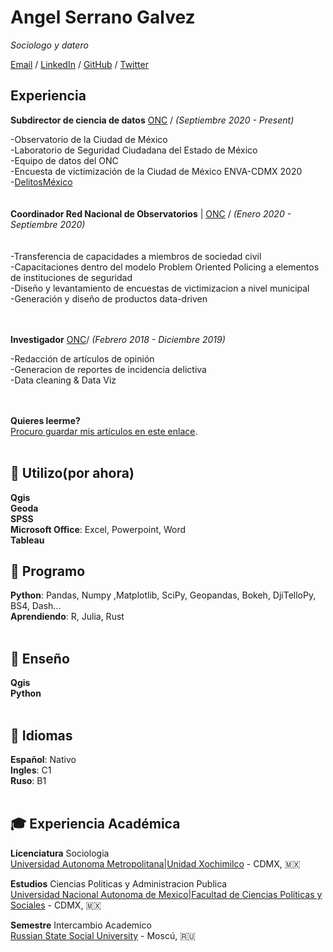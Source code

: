 # Angel Serrano Galvez
_Sociologo y datero_ <br>

[Email](mailto:angelserranogs@gmail.com) / [LinkedIn](https://www.linkedin.com/in/angel-serrano-galvez/) / [GitHub](https://github.com/unmexicano/) / [Twitter](https://twitter.com/datero_mexa)

## Experiencia

**Subdirector de ciencia de datos** [ONC](https://onc.org.mx) / _(Septiembre 2020 - Present)_ <br>

-Observatorio de la Ciudad de México<br>
-Laboratorio de Seguridad Ciudadana del Estado de México<br>
-Equipo de datos del ONC<br>
-Encuesta de victimización de la Ciudad de México ENVA-CDMX 2020<br>
-[DelitosMéxico](https://www.delitosmexico.onc.org.mx/)<br>
<br><br>
**Coordinador Red Nacional de Observatorios** | [ONC](https://onc.org.mx) / _(Enero 2020 - Septiembre 2020)_ <br>
<br><br>
-Transferencia de capacidades a miembros de sociedad civil<br>
-Capacitaciones dentro del modelo Problem Oriented Policing a elementos de instituciones de seguridad<br>
-Diseño y levantamiento de encuestas de victimizacion a nivel municipal<br>
-Generación y diseño de productos data-driven<br>
<br><br>

**Investigador**   [ONC](https://onc.org.mx)/ _(Febrero 2018 - Diciembre 2019)_<br>

-Redacción de artículos de opinión<br>
-Generacion de reportes de incidencia delictiva<br>
-Data cleaning & Data Viz<br>
<br><br>


**Quieres leerme?**
<br> [Procuro guardar mis artículos en este enlace](https://github.com/unmexicano/articulospublicados).
<br><br>

## 💬 Utilizo(por ahora)

**Qgis**  <br>
**Geoda** <br>
**SPSS** <br>
**Microsoft Office**: Excel, Powerpoint, Word <br>
**Tableau** <br>

## 💬 Programo
**Python**: Pandas, Numpy ,Matplotlib, SciPy, Geopandas, Bokeh, DjiTelloPy, BS4, Dash... <br>
**Aprendiendo**: R, Julia, Rust
<br><br>

## 💬 Enseño
**Qgis** <br>
**Python**
<br><br>
  
## 💬 Idiomas

**Español**: Nativo <br>
**Ingles**: C1 <br>
**Ruso**: B1 
<br><br>

## 🎓 Experiencia Académica


**Licenciatura** Sociologia<br>
[Universidad Autonoma Metropolitana|Unidad Xochimilco](https://www.xoc.uam.mx/) - CDMX, 🇲🇽

**Estudios** Ciencias Politicas y Administracion Publica<br>
[Universidad Nacional Autonoma de Mexico|Facultad de Ciencias Políticas y Sociales](www.politicas.unam.mx)  - CDMX, 🇲🇽

**Semestre** Intercambio Academico<br>
[Russian State Social University](https://rgsu.net/) - Moscú, 🇷🇺

